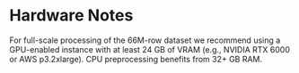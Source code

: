 # Hardware Notes

For full-scale processing of the 66M-row dataset we recommend using a GPU-enabled instance with at least 24 GB of VRAM (e.g., NVIDIA RTX 6000 or AWS p3.2xlarge). CPU preprocessing benefits from 32+ GB RAM.
